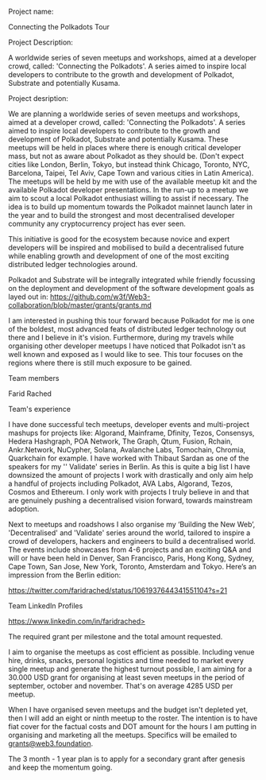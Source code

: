 Project name: 

Connecting the Polkadots Tour

Project Description: 

A worldwide series of seven meetups and workshops, aimed at a developer crowd, called: 'Connecting the Polkadots'. A series aimed to inspire local developers to contribute to the growth and development of Polkadot, Substrate and potentially Kusama.

Project desription: 

We are planning a worldwide series of seven meetups and workshops, aimed at a developer crowd, called: 'Connecting the Polkadots'. A series aimed to inspire local developers to contribute to the growth and development of Polkadot, Substrate and potentially Kusama. These meetups will be held in places where there is enough critical developer mass, but not as aware about Polkadot as they should be. (Don't expect cities like London, Berlin, Tokyo, but instead think Chicago, Toronto, NYC, Barcelona, Taipei, Tel Aviv, Cape Town and various cities in Latin America). The meetups will be held by me with use of the available meetup kit and the available Polkadot developer presentations. In the run-up to a meetup we aim to scout a local Polkadot enthusiast willing to assist if necessary. The idea is to build up momentum towards the Polkadot mainnet launch later in the year and to build the strongest and most decentralised developer community any cryptocurrency project has ever seen. 

This initiative is good for the ecosystem because novice and expert developers will be inspired and mobilised to build a decentralised future while enabling growth and development of one of the most exciting distributed ledger technologies around. 

Polkadot and Substrate will be integrally integrated while friendly focussing on the deployment and development of the software development goals as layed out in: https://github.com/w3f/Web3-collaboration/blob/master/grants/grants.md

I am interested in pushing this tour forward because Polkadot for me is one of the boldest, most advanced feats of distributed ledger technology out there and I believe in it's vision. Furthermore, during my travels while organising other developer meetups I have noticed that Polkadot isn't as well known and exposed as I would like to see. This tour focuses on the regions where there is still much exposure to be gained. 

Team members

Farid Rached 

Team's experience

I have done successful tech meetups, developer events and multi-project mashups for projects like: Algorand, Mainframe, Dfinity, Tezos, Consensys, Hedera Hashgraph, POA Network, The Graph, Qtum, Fusion, Rchain, Ankr.Network, NuCypher, Solana, Avalanche Labs, Tomochain, Chromia, Quarkchain for example. I have worked with Thibaut Sardan as one of the speakers for my ''
Validate' series in Berlin. As this is quite a big list I have downsized the amount of projects I work with drastically and only aim help a handful of projects including Polkadot, AVA Labs, Algorand, Tezos, Cosmos and Ethereum. I only work with projects I truly believe in and that are genuinely pushing a decentralised vision forward, towards mainstream adoption. 

Next to meetups and roadshows I also organise my ‘Building the New Web’, 'Decentralised' and 'Validate' series around the world, tailored to inspire a crowd of developers, hackers and engineers to build a decentralised world. The events include showcases from 4-6 projects and an exciting Q&A and will or have been held in Denver, San Francisco, Paris, Hong Kong, Sydney, Cape Town, San Jose, New York, Toronto, Amsterdam and Tokyo. Here’s an impression from the Berlin edition:

https://twitter.com/faridrached/status/1061937644341551104?s=21

Team LinkedIn Profiles

https://www.linkedin.com/in/faridrached>

The required grant per milestone and the total amount requested. 

I aim to organise the meetups as cost efficient as possible. Including venue hire, drinks, snacks, personal logistics and time needed to market every single meetup and generate the highest turnout possible, I am aiming for a 30.000 USD grant for organising at least seven meetups in the period of september, october and november. That's on average 4285 USD per meetup. 

When I have organised seven meetups and the budget isn't depleted yet, then I will add an eight or ninth meetup to the roster. The intention is to have fiat cover for the factual costs and DOT amount for the hours I am putting in organising and marketing all the meetups. Specifics will be emailed to grants@web3.foundation. 


The 3 month - 1 year plan is to apply for a secondary grant after genesis and keep the momentum going. 

  
  
  
